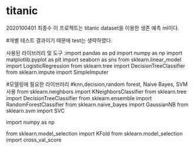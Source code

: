 # titanic
2020100401 최종수 이 프로젝트는 titanic dataset을 이용한 생존 예측 ml이다.

#개별 테스트 결과이기 때문에 test는 생략하였다.

사용된 라이브러리 및 도구 :import pandas as pd import numpy as np import matplotlib.pyplot as plt import seaborn as sns from sklearn.linear_model import LogisticRegression from sklearn.tree import DecisionTreeClassifier from sklearn.impute import SimpleImputer

#모델링에 필요한 라이브러리 #knn,decision,random forest, Naive Bayes, SVM 사용 from sklearn.neighbors import KNeighborsClassifier from sklearn.tree import DecisionTreeClassifier from sklearn.ensemble import RandomForestClassifier from sklearn.naive_bayes import GaussianNB from sklearn.svm import SVC

import numpy as np

from sklearn.model_selection import KFold from sklearn.model_selection import cross_val_score

